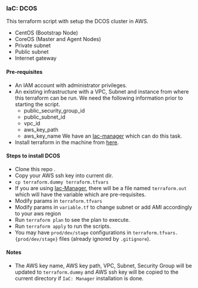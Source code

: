 ### IaC: DCOS
This terraform script with setup the DCOS cluster in AWS.
 - CentOS (Bootstrap Node)
 - CoreOS (Master and Agent Nodes)
 - Private subnet
 - Public subnet
 - Internet gateway

#### Pre-requisites
- An IAM account with administrator privileges.
- An existing infrastructure with a VPC, Subnet and instance from where this terraform can be run.
  We need the following information prior to starting the script.
  - public_security_group_id
  - public_subnet_id
  - vpc_id
  - aws_key_path
  - aws_key_name
  We have an [Iac-manager][iac-manager] which can do this task.
- Install terraform in the machine from [here][terraform-install].

#### Steps to install DCOS
- Clone this repo .
- Copy your AWS ssh key into current dir.
- `cp terraform.dummy terraform.tfvars`
- If you are using [Iac-Manager][iac-manager], there will be a file named `terraform.out` which will have the variable which are pre-requisites.
- Modify params in `terraform.tfvars`
- Modify params in `variable.tf` to change subnet or add AMI accordingly to your aws region
- Run `terraform plan` to see the plan to execute.
- Run `terraform apply` to run the scripts.
- You may have `prod/dev/stage` configurations in
`terraform.tfvars.{prod/dev/stage}` files (already ignored by `.gitignore`).

#### Notes
- The AWS key name, AWS key path, VPC, Subnet, Security Group will be updated to `terraform.dummy`
and AWS ssh key will be copied to the current directory if `IaC: Manager` installation is done.

[iac-manager]: <https://github.com/microservices-today/IaC-manager>
[terraform-install]: <https://www.terraform.io/intro/getting-started/install.html>